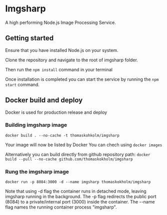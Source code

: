 # Imgsharp

A high performing Node.js Image Processing Service.

## Getting started

Ensure that you have installed Node.js on your system.

Clone the repository and navigate to the root of imgsharp folder.

Then run the `npm install` command in your terminal

Once installation is completed you can start the service by running the `npm start` command.

## Docker build and deploy

Docker is used for production release and deploy

### Building imgsharp image

`docker build . --no-cache -t thomaskohkolm/imgsharp`

Your image will now be listed by Docker
You can chech using `docker images`

Alternatively you can build directly from github repository path:
`docker build --pull --no-cache github.com/thomaskokholm/imgsharp`

### Rung the imgsharp image

`docker run -p 8084:3000 -d --name imgsharp thomaskokholm/imgsharp`

Note that using -d flag the container runs in detached mode, leaving imgsharp running in the background. The -p flag redirects the public port (8084) to a private/internal port (3000) inside the container. The --name flag names the running container process "imgsharp".
